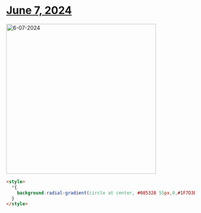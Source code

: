 # [June 7, 2024](https://cssbattle.dev/play/WkQVfaBd5YZAxAAgmtWt)

<img src="https://firebasestorage.googleapis.com/v0/b/cssbattleapp.appspot.com/o/user%2Fummd3POvEDfFyeFvVdOMG3OOrwE2%2Ftargets%2Ftarget_089lanc@2x.png?alt=media" width="400" alt="6-07-2024" />

```html
<style>
  *{
    background:radial-gradient(circle at center, #085328 55px,0,#1F7D3B 85px,0,#2F9947 115px,0,#49C85B);
  }
</style>
```
